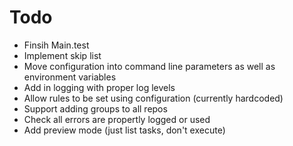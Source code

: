 # Todo

* Finsih Main.test
* Implement skip list
* Move configuration into command line parameters as well as environment variables
* Add in logging with proper log levels
* Allow rules to be set using configuration (currently hardcoded)
* Support adding groups to all repos
* Check all errors are propertly logged or used
* Add preview mode (just list tasks, don't execute)
